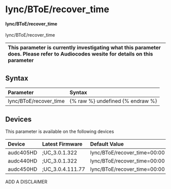 ﻿---
description: lync/BToE/recover_time
search: false
---

# lync/BToE/recover_time

#### lync/BToE/recover_time

lync/BToE/recover_time


| This parameter is currently investigating what this parameter does. Please refer to Audiocodes wesite for details on this parameter | 
| :--- |

## Syntax
| Parameter | Syntax |
| :--- | :--- |
|lync/BToE/recover_time | {% raw %} undefined {% endraw %}|

## Devices
This parameter is available on the following devices

| Device | Latest Firmware | Default Value |
|:---|:---|:---|
| audc405HD | ;UC_3.0.1.322 | lync/BToE/recover_time=00:00 
| audc440HD | ;UC_3.0.1.322 | lync/BToE/recover_time=00:00 
| audc450HD | ;UC_3.0.4.111.77 | lync/BToE/recover_time=00:00 

ADD A DISCLAIMER
